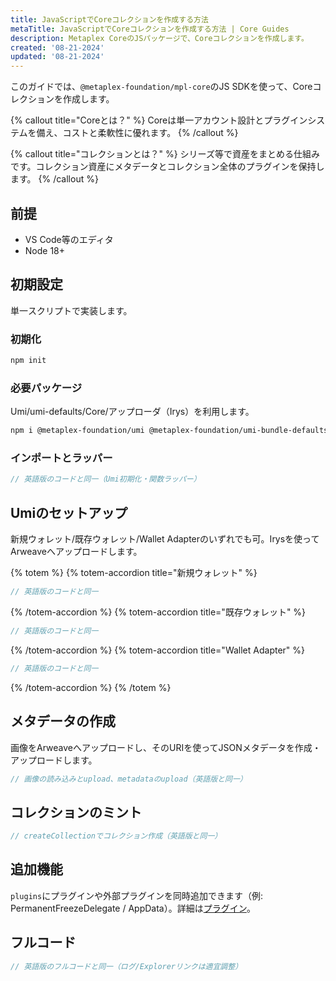 ```yaml
---
title: JavaScriptでCoreコレクションを作成する方法
metaTitle: JavaScriptでCoreコレクションを作成する方法 | Core Guides
description: Metaplex CoreのJSパッケージで、Coreコレクションを作成します。
created: '08-21-2024'
updated: '08-21-2024'
---
```


このガイドでは、`@metaplex-foundation/mpl-core`のJS SDKを使って、Coreコレクションを作成します。

{% callout title="Coreとは？" %}
Coreは単一アカウント設計とプラグインシステムを備え、コストと柔軟性に優れます。
{% /callout %}

{% callout title="コレクションとは？" %}
シリーズ等で資産をまとめる仕組みです。コレクション資産にメタデータとコレクション全体のプラグインを保持します。
{% /callout %}

## 前提
- VS Code等のエディタ
- Node 18+

## 初期設定
単一スクリプトで実装します。

### 初期化
```bash
npm init
```

### 必要パッケージ
Umi/umi-defaults/Core/アップローダ（Irys）を利用します。

```bash
npm i @metaplex-foundation/umi @metaplex-foundation/umi-bundle-defaults @metaplex-foundation/mpl-core @metaplex-foundation/umi-uploader-irys
```

### インポートとラッパー
```ts
// 英語版のコードと同一（Umi初期化・関数ラッパー）
```

## Umiのセットアップ
新規ウォレット/既存ウォレット/Wallet Adapterのいずれでも可。Irysを使ってArweaveへアップロードします。

{% totem %}
{% totem-accordion title="新規ウォレット" %}
```ts
// 英語版のコードと同一
```
{% /totem-accordion %}
{% totem-accordion title="既存ウォレット" %}
```ts
// 英語版のコードと同一
```
{% /totem-accordion %}
{% totem-accordion title="Wallet Adapter" %}
```ts
// 英語版のコードと同一
```
{% /totem-accordion %}
{% /totem %}

## メタデータの作成
画像をArweaveへアップロードし、そのURIを使ってJSONメタデータを作成・アップロードします。

```ts
// 画像の読み込みとupload、metadataのupload（英語版と同一）
```

## コレクションのミント
```ts
// createCollectionでコレクション作成（英語版と同一）
```

## 追加機能
`plugins`にプラグインや外部プラグインを同時追加できます（例: PermanentFreezeDelegate / AppData）。詳細は[プラグイン](/core/plugins)。

## フルコード
```ts
// 英語版のフルコードと同一（ログ/Explorerリンクは適宜調整）
```

